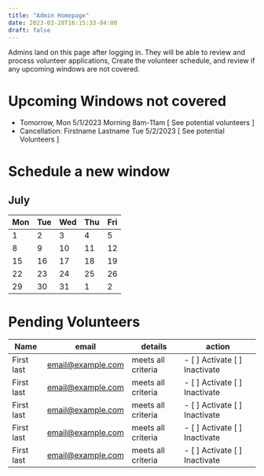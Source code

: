 ```yaml
---
title: "Admin Homepage"
date: 2023-03-28T16:15:33-04:00
draft: false
---
```

<div class="p-2 text-bg-info">
<p>Admins land on this page after logging in.   They will be able to review and process volunteer applications, Create the volunteer schedule, and review
if any upcoming windows are not covered.
</p>
</div>

# Upcoming Windows not covered

- Tomorrow, Mon 5/1/2023 Morning 8am-11am  [ See potential volunteers ]
- Cancellation: Firstname Lastname Tue 5/2/2023  [ See potential Volunteers ]

# Schedule a new window

## July

| Mon | Tue | Wed | Thu | Fri |
| --- | --- | --- | --- | --- |
| 1   | 2   | 3   | 4   | 5   |
| 8   | 9   | 10   | 11   | 12   |
| 15   | 16   | 17   | 18   | 19   |
| 22   | 23   | 24   | 25   | 26   |
| 29   | 30   | 31   | 1   | 2   |

# Pending Volunteers

| Name | email | details | action |
| ---- | ----- | ------- | ------ |
| First last | email@example.com | meets all criteria | - [ ] Activate [ ] Inactivate |
| First last | email@example.com | meets all criteria | - [ ] Activate [ ] Inactivate |
| First last | email@example.com | meets all criteria | - [ ] Activate [ ] Inactivate |
| First last | email@example.com | meets all criteria | - [ ] Activate [ ] Inactivate |
| First last | email@example.com | meets all criteria | - [ ] Activate [ ] Inactivate |
